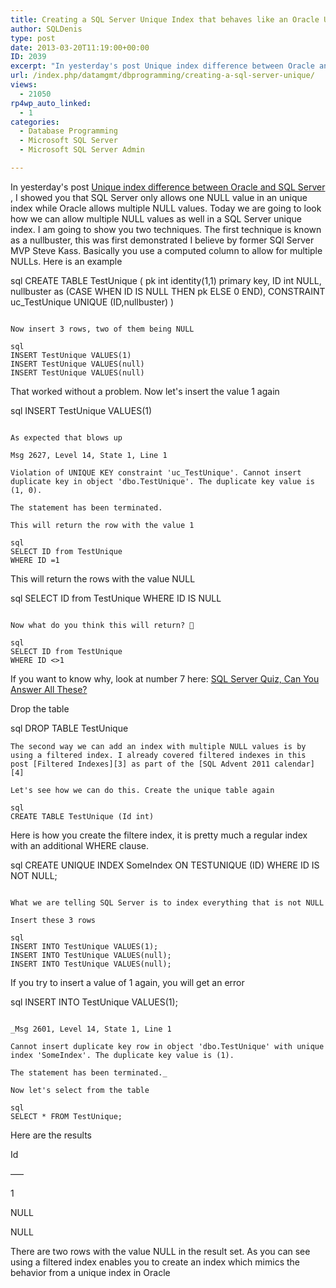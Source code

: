 ```yaml
---
title: Creating a SQL Server Unique Index that behaves like an Oracle Unique Index
author: SQLDenis
type: post
date: 2013-03-20T11:19:00+00:00
ID: 2039
excerpt: "In yesterday's post Unique index difference between Oracle and SQL Server , I showed you that SQL Server only allows one NULL value in an unique index while Oracle allows multiple NULL values. Today we are going to look how we can allow multiple NULL va&hellip;"
url: /index.php/datamgmt/dbprogramming/creating-a-sql-server-unique/
views:
  - 21050
rp4wp_auto_linked:
  - 1
categories:
  - Database Programming
  - Microsoft SQL Server
  - Microsoft SQL Server Admin

---
```

In yesterday's post [Unique index difference between Oracle and SQL Server][1] , I showed you that SQL Server only allows one NULL value in an unique index while Oracle allows multiple NULL values. Today we are going to look how we can allow multiple NULL values as well in a SQL Server unique index. I am going to show you two techniques. The first technique is known as a nullbuster, this was first demonstrated I believe by former SQl Server MVP Steve Kass. Basically you use a computed column to allow for multiple NULLs. Here is an example

sql
CREATE TABLE TestUnique (
pk int identity(1,1) primary key,
ID  int NULL,
nullbuster as (CASE WHEN ID IS NULL THEN pk ELSE 0 END),
CONSTRAINT uc_TestUnique UNIQUE (ID,nullbuster)
)
```

Now insert 3 rows, two of them being NULL

sql
INSERT TestUnique VALUES(1)
INSERT TestUnique VALUES(null)
INSERT TestUnique VALUES(null)
```

That worked without a problem. Now let's insert the value 1 again

sql
INSERT TestUnique VALUES(1)
```

As expected that blows up

Msg 2627, Level 14, State 1, Line 1
  
Violation of UNIQUE KEY constraint 'uc_TestUnique'. Cannot insert duplicate key in object 'dbo.TestUnique'. The duplicate key value is (1, 0).
  
The statement has been terminated.

This will return the row with the value 1

sql
SELECT ID from TestUnique
WHERE ID =1
```

This will return the rows with the value NULL

sql
SELECT ID from TestUnique
WHERE ID IS NULL
```

Now what do you think this will return? 🙂

sql
SELECT ID from TestUnique
WHERE ID <>1
```

If you want to know why, look at number 7 here: [SQL Server Quiz, Can You Answer All These?][2]

Drop the table

sql
DROP TABLE TestUnique
```
The second way we can add an index with multiple NULL values is by using a filtered index. I already covered filtered indexes in this post [Filtered Indexes][3] as part of the [SQL Advent 2011 calendar][4]

Let's see how we can do this. Create the unique table again

sql
CREATE TABLE TestUnique (Id int)
```

Here is how you create the filtere index, it is pretty much a regular index with an additional WHERE clause. 

sql
CREATE UNIQUE INDEX SomeIndex ON TESTUNIQUE (ID)
WHERE ID IS NOT NULL;
```

What we are telling SQL Server is to index everything that is not NULL

Insert these 3 rows

sql
INSERT INTO TestUnique VALUES(1);
INSERT INTO TestUnique VALUES(null);
INSERT INTO TestUnique VALUES(null);
```

If you try to insert a value of 1 again, you will get an error

sql
INSERT INTO TestUnique VALUES(1);
```

_Msg 2601, Level 14, State 1, Line 1
  
Cannot insert duplicate key row in object 'dbo.TestUnique' with unique index 'SomeIndex'. The duplicate key value is (1).
  
The statement has been terminated._

Now let's select from the table

sql
SELECT * FROM TestUnique;
```

Here are the results
  
Id
  
—–
  
1
  
NULL
  
NULL

There are two rows with the value NULL in the result set. As you can see using a filtered index enables you to create an index which mimics the behavior from a unique index in Oracle

 [1]: /index.php/DataMgmt/DBProgramming/unique-index-difference-between-oracle
 [2]: /index.php/DataMgmt/DataDesign/sql-server-quiz-can-you-answer-all-these
 [3]: /index.php/DataMgmt/DBAdmin/MSSQLServerAdmin/sql-advent-2011-day-19
 [4]: /index.php/DataMgmt/DataDesign/sql-advent-2011-recap